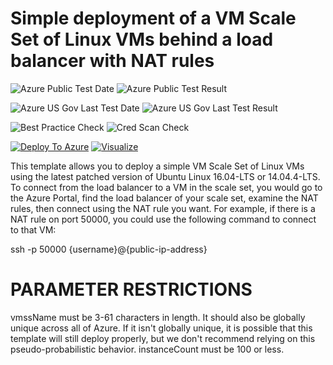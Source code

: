 # Simple deployment of a VM Scale Set of Linux VMs behind a load balancer with NAT rules

![Azure Public Test Date](https://azurequickstartsservice.blob.core.windows.net/badges/201-vmss-linux-nat/PublicLastTestDate.svg)
![Azure Public Test Result](https://azurequickstartsservice.blob.core.windows.net/badges/201-vmss-linux-nat/PublicDeployment.svg)

![Azure US Gov Last Test Date](https://azurequickstartsservice.blob.core.windows.net/badges/201-vmss-linux-nat/FairfaxLastTestDate.svg)
![Azure US Gov Last Test Result](https://azurequickstartsservice.blob.core.windows.net/badges/201-vmss-linux-nat/FairfaxDeployment.svg)

![Best Practice Check](https://azurequickstartsservice.blob.core.windows.net/badges/201-vmss-linux-nat/BestPracticeResult.svg)
![Cred Scan Check](https://azurequickstartsservice.blob.core.windows.net/badges/201-vmss-linux-nat/CredScanResult.svg)

[![Deploy To Azure](https://raw.githubusercontent.com/fathym-it/azure-quickstart-templates/master/1-CONTRIBUTION-GUIDE/images/deploytoazure.svg?sanitize=true)](https://portal.azure.com/#create/Microsoft.Template/uri/https%3A%2F%2Fraw.githubusercontent.com%2Ffathym-it%2Fazure-quickstart-templates%2Fmaster%2F201-vmss-linux-nat%2Fazuredeploy.json)  [![Visualize](https://raw.githubusercontent.com/fathym-it/azure-quickstart-templates/master/1-CONTRIBUTION-GUIDE/images/visualizebutton.svg?sanitize=true)](http://armviz.io/#/?load=https%3A%2F%2Fraw.githubusercontent.com%2Ffathym-it%2Fazure-quickstart-templates%2Fmaster%2F201-vmss-linux-nat%2Fazuredeploy.json)

This template allows you to deploy a simple VM Scale Set of Linux VMs using the latest patched version of Ubuntu Linux 16.04-LTS or 14.04.4-LTS. To connect from the load balancer to a VM in the scale set, you would go to the Azure Portal, find the load balancer of your scale set, examine the NAT rules, then connect using the NAT rule you want. For example, if there is a NAT rule on port 50000, you could use the following command to connect to that VM:

ssh -p 50000 {username}@{public-ip-address}

PARAMETER RESTRICTIONS
======================

vmssName must be 3-61 characters in length. It should also be globally unique across all of Azure. If it isn't globally unique, it is possible that this template will still deploy properly, but we don't recommend relying on this pseudo-probabilistic behavior.
instanceCount must be 100 or less.


